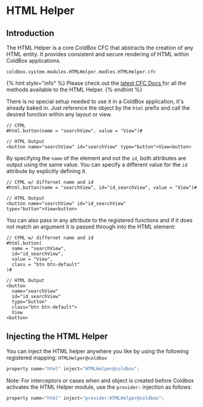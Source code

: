 # HTML Helper

## Introduction

The HTML Helper is a core ColdBox CFC that abstracts the creation of any HTML entity. It provides consistent and secure rendering of HTML within ColdBox applications.

```
coldbox.system.modules.HTMLHelper.modles.HTMLHelper.cfc
```

{% hint style="info" %}
Please check out the [latest CFC Docs ](http://apidocs.ortussolutions.com/coldbox/current)for all the methods available to the HTML Helper.
{% endhint %}

There is no special setup needed to use it in a ColdBox application, it's already baked in. Just reference the object by the `html` prefix and call the desired function within any layout or view.

```markup
// CFML
#html.button(name = "searchView", value = "View")#

// HTML Output
<button name="searchView" id="searchView" type="button">View<button>
```

By specifying the `name` of the element and not the `id`, both attributes are output using the same value. You can specify a different value for the `id` attribute by explicitly defining it.

```markup
// CFML w/ differnet name and id
#html.button(name = "searchView", id="id_searchView", value = "View")#

// HTML Output
<button name="searchView" id="id_searchView" type="button">View<button>
```

You can also pass in any attribute to the registered functions and if it does not match an argument it is passed through into the HTML element:

```markup
// CFML w/ differnet name and id
#html.button(
  name = "searchView", 
  id="id_searchView",
  value = "View",
  class = "btn btn-default"
)#

// HTML Output
<button 
  name="searchView" 
  id="id_searchView" 
  type="button" 
  class="btn btn-default">
  View
<button>
```

## Injecting the HTML Helper

You can inject the HTML helper anywhere you like by using the following registered mapping: `HTMLHelper@coldbox`

```javascript
property name="html" inject="HTMLHelper@coldbox";
```

Note: For interceptors or cases when and object is created before Coldbox activates the HTML Helper module, use the `provider:` injection as follows:

```javascript
property name="html" inject="provider:HTMLHelper@coldbox"; 
```
